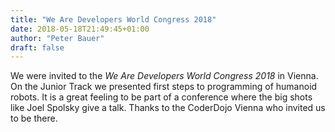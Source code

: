 ```yaml
---
title: "We Are Developers World Congress 2018"
date: 2018-05-18T21:49:45+01:00
author: "Peter Bauer"
draft: false
---
```

We were invited to the *We Are Developers World Congress 2018* in Vienna. On the Junior Track we presented first steps to programming of humanoid robots. It is a great feeling to be part of a conference where the big shots like Joel Spolsky give a talk.
Thanks to the CoderDojo Vienna who invited us to be there.

